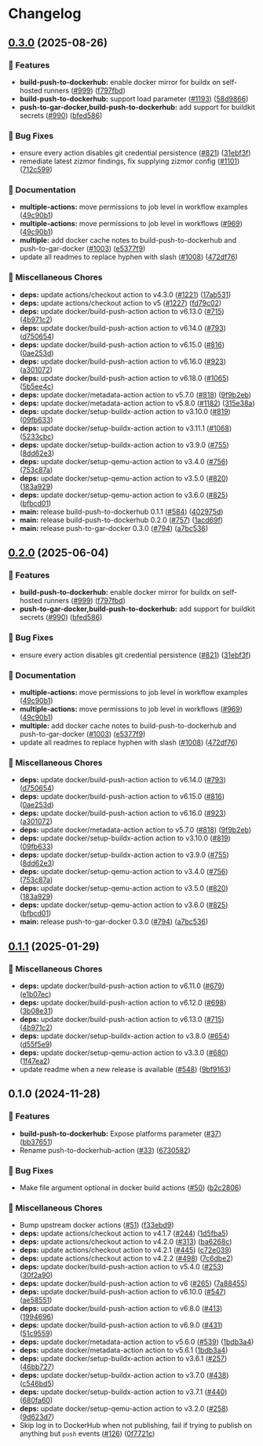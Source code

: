 # Changelog

## [0.3.0](https://github.com/dimitarvdimitrov/shared-workflows/compare/build-push-to-dockerhub/v0.2.0...build-push-to-dockerhub/v0.3.0) (2025-08-26)


### 🎉 Features

* **build-push-to-dockerhub:** enable docker mirror for buildx on self-hosted runners ([#999](https://github.com/dimitarvdimitrov/shared-workflows/issues/999)) ([f797fbd](https://github.com/dimitarvdimitrov/shared-workflows/commit/f797fbd07354fd4727f952291bfa6b85eab568ef))
* **build-push-to-dockerhub:** support load parameter ([#1193](https://github.com/dimitarvdimitrov/shared-workflows/issues/1193)) ([58d9866](https://github.com/dimitarvdimitrov/shared-workflows/commit/58d9866681bf38ddb7567d1283659c60149b4c99))
* **push-to-gar-docker,build-push-to-dockerhub:** add support for buildkit secrets ([#990](https://github.com/dimitarvdimitrov/shared-workflows/issues/990)) ([bfed586](https://github.com/dimitarvdimitrov/shared-workflows/commit/bfed586d71f4799f2506878776b481d00ca84bda))


### 🐛 Bug Fixes

* ensure every action disables git credential persistence ([#821](https://github.com/dimitarvdimitrov/shared-workflows/issues/821)) ([31ebf3f](https://github.com/dimitarvdimitrov/shared-workflows/commit/31ebf3f8e5d0f8709e6ec4ef73b39dd2bd08f959))
* remediate latest zizmor findings, fix supplying zizmor config ([#1101](https://github.com/dimitarvdimitrov/shared-workflows/issues/1101)) ([712c599](https://github.com/dimitarvdimitrov/shared-workflows/commit/712c59975bc0de22124b866153826f04023f18fd))


### 📝 Documentation

* **multiple-actions:** move permissions to job level in workflow examples ([49c90b1](https://github.com/dimitarvdimitrov/shared-workflows/commit/49c90b10fcbce463983bed45932cf468b8bd06ce))
* **multiple-actions:** move permissions to job level in workflows ([#969](https://github.com/dimitarvdimitrov/shared-workflows/issues/969)) ([49c90b1](https://github.com/dimitarvdimitrov/shared-workflows/commit/49c90b10fcbce463983bed45932cf468b8bd06ce))
* **multiple:** add docker cache notes to build-push-to-dockerhub and push-to-gar-docker ([#1003](https://github.com/dimitarvdimitrov/shared-workflows/issues/1003)) ([e5377f9](https://github.com/dimitarvdimitrov/shared-workflows/commit/e5377f9c2aee143ccf63001896fa59eef7bea1d5))
* update all readmes to replace hyphen with slash ([#1008](https://github.com/dimitarvdimitrov/shared-workflows/issues/1008)) ([472df76](https://github.com/dimitarvdimitrov/shared-workflows/commit/472df76fb1cbb92a17fb9e055bdf0d1399109ee3))


### 🔧 Miscellaneous Chores

* **deps:** update actions/checkout action to v4.3.0 ([#1221](https://github.com/dimitarvdimitrov/shared-workflows/issues/1221)) ([17ab531](https://github.com/dimitarvdimitrov/shared-workflows/commit/17ab531bf2c16c79af38988e7caf7a3d8a37634b))
* **deps:** update actions/checkout action to v5 ([#1227](https://github.com/dimitarvdimitrov/shared-workflows/issues/1227)) ([fd79c02](https://github.com/dimitarvdimitrov/shared-workflows/commit/fd79c02730e0629f728e2f5c3d614545269208a9))
* **deps:** update docker/build-push-action action to v6.13.0 ([#715](https://github.com/dimitarvdimitrov/shared-workflows/issues/715)) ([4b971c2](https://github.com/dimitarvdimitrov/shared-workflows/commit/4b971c2583aa388393ad4da89a79b86379fd9197))
* **deps:** update docker/build-push-action action to v6.14.0 ([#793](https://github.com/dimitarvdimitrov/shared-workflows/issues/793)) ([d750654](https://github.com/dimitarvdimitrov/shared-workflows/commit/d750654d770aefa0516e11735cdfdb89b7a380a1))
* **deps:** update docker/build-push-action action to v6.15.0 ([#816](https://github.com/dimitarvdimitrov/shared-workflows/issues/816)) ([0ae253d](https://github.com/dimitarvdimitrov/shared-workflows/commit/0ae253d4a198408407a161de482680eddf2dfa42))
* **deps:** update docker/build-push-action action to v6.16.0 ([#923](https://github.com/dimitarvdimitrov/shared-workflows/issues/923)) ([a301072](https://github.com/dimitarvdimitrov/shared-workflows/commit/a30107276148b4f29eaeaef05a3f9173d1aa0ad9))
* **deps:** update docker/build-push-action action to v6.18.0 ([#1065](https://github.com/dimitarvdimitrov/shared-workflows/issues/1065)) ([5b5ee4c](https://github.com/dimitarvdimitrov/shared-workflows/commit/5b5ee4cf0a527daf5e32b7f968637b8a8ed7efcb))
* **deps:** update docker/metadata-action action to v5.7.0 ([#818](https://github.com/dimitarvdimitrov/shared-workflows/issues/818)) ([9f9b2eb](https://github.com/dimitarvdimitrov/shared-workflows/commit/9f9b2eb3897a39fd65e5b92f17a60704925f94c4))
* **deps:** update docker/metadata-action action to v5.8.0 ([#1182](https://github.com/dimitarvdimitrov/shared-workflows/issues/1182)) ([315e38a](https://github.com/dimitarvdimitrov/shared-workflows/commit/315e38a03f442c39bd82e902b88d8ba6ff8879b7))
* **deps:** update docker/setup-buildx-action action to v3.10.0 ([#819](https://github.com/dimitarvdimitrov/shared-workflows/issues/819)) ([09fb633](https://github.com/dimitarvdimitrov/shared-workflows/commit/09fb633eb9f6c77153fa941e662be7cd418ca1fb))
* **deps:** update docker/setup-buildx-action action to v3.11.1 ([#1068](https://github.com/dimitarvdimitrov/shared-workflows/issues/1068)) ([5233cbc](https://github.com/dimitarvdimitrov/shared-workflows/commit/5233cbc5d62242fb17b2259c2c4bd2a628af5528))
* **deps:** update docker/setup-buildx-action action to v3.9.0 ([#755](https://github.com/dimitarvdimitrov/shared-workflows/issues/755)) ([8dd62e3](https://github.com/dimitarvdimitrov/shared-workflows/commit/8dd62e320f60df7426d30b67c9b26f17af352ed7))
* **deps:** update docker/setup-qemu-action action to v3.4.0 ([#756](https://github.com/dimitarvdimitrov/shared-workflows/issues/756)) ([753c87a](https://github.com/dimitarvdimitrov/shared-workflows/commit/753c87a0ea97496f0088e51c025e1f4c69be6626))
* **deps:** update docker/setup-qemu-action action to v3.5.0 ([#820](https://github.com/dimitarvdimitrov/shared-workflows/issues/820)) ([183a929](https://github.com/dimitarvdimitrov/shared-workflows/commit/183a929dfee60c6294552ac80371153c29860c16))
* **deps:** update docker/setup-qemu-action action to v3.6.0 ([#825](https://github.com/dimitarvdimitrov/shared-workflows/issues/825)) ([bfbcd01](https://github.com/dimitarvdimitrov/shared-workflows/commit/bfbcd01788fe3d09fb1de307529afe2c111cbc64))
* **main:** release build-push-to-dockerhub 0.1.1 ([#584](https://github.com/dimitarvdimitrov/shared-workflows/issues/584)) ([402975d](https://github.com/dimitarvdimitrov/shared-workflows/commit/402975d84dd3fac9ba690f994f412d0ee2f51cf4))
* **main:** release build-push-to-dockerhub 0.2.0 ([#757](https://github.com/dimitarvdimitrov/shared-workflows/issues/757)) ([1acd69f](https://github.com/dimitarvdimitrov/shared-workflows/commit/1acd69f48c01d7aef5f209f94048dfeb789026db))
* **main:** release push-to-gar-docker 0.3.0 ([#794](https://github.com/dimitarvdimitrov/shared-workflows/issues/794)) ([a7bc536](https://github.com/dimitarvdimitrov/shared-workflows/commit/a7bc5367c4a91c389526d58839d8f6224dba4dcc))

## [0.2.0](https://github.com/grafana/shared-workflows/compare/build-push-to-dockerhub-v0.1.1...build-push-to-dockerhub/v0.2.0) (2025-06-04)


### 🎉 Features

* **build-push-to-dockerhub:** enable docker mirror for buildx on self-hosted runners ([#999](https://github.com/grafana/shared-workflows/issues/999)) ([f797fbd](https://github.com/grafana/shared-workflows/commit/f797fbd07354fd4727f952291bfa6b85eab568ef))
* **push-to-gar-docker,build-push-to-dockerhub:** add support for buildkit secrets ([#990](https://github.com/grafana/shared-workflows/issues/990)) ([bfed586](https://github.com/grafana/shared-workflows/commit/bfed586d71f4799f2506878776b481d00ca84bda))


### 🐛 Bug Fixes

* ensure every action disables git credential persistence ([#821](https://github.com/grafana/shared-workflows/issues/821)) ([31ebf3f](https://github.com/grafana/shared-workflows/commit/31ebf3f8e5d0f8709e6ec4ef73b39dd2bd08f959))


### 📝 Documentation

* **multiple-actions:** move permissions to job level in workflow examples ([49c90b1](https://github.com/grafana/shared-workflows/commit/49c90b10fcbce463983bed45932cf468b8bd06ce))
* **multiple-actions:** move permissions to job level in workflows ([#969](https://github.com/grafana/shared-workflows/issues/969)) ([49c90b1](https://github.com/grafana/shared-workflows/commit/49c90b10fcbce463983bed45932cf468b8bd06ce))
* **multiple:** add docker cache notes to build-push-to-dockerhub and push-to-gar-docker ([#1003](https://github.com/grafana/shared-workflows/issues/1003)) ([e5377f9](https://github.com/grafana/shared-workflows/commit/e5377f9c2aee143ccf63001896fa59eef7bea1d5))
* update all readmes to replace hyphen with slash ([#1008](https://github.com/grafana/shared-workflows/issues/1008)) ([472df76](https://github.com/grafana/shared-workflows/commit/472df76fb1cbb92a17fb9e055bdf0d1399109ee3))


### 🔧 Miscellaneous Chores

* **deps:** update docker/build-push-action action to v6.14.0 ([#793](https://github.com/grafana/shared-workflows/issues/793)) ([d750654](https://github.com/grafana/shared-workflows/commit/d750654d770aefa0516e11735cdfdb89b7a380a1))
* **deps:** update docker/build-push-action action to v6.15.0 ([#816](https://github.com/grafana/shared-workflows/issues/816)) ([0ae253d](https://github.com/grafana/shared-workflows/commit/0ae253d4a198408407a161de482680eddf2dfa42))
* **deps:** update docker/build-push-action action to v6.16.0 ([#923](https://github.com/grafana/shared-workflows/issues/923)) ([a301072](https://github.com/grafana/shared-workflows/commit/a30107276148b4f29eaeaef05a3f9173d1aa0ad9))
* **deps:** update docker/metadata-action action to v5.7.0 ([#818](https://github.com/grafana/shared-workflows/issues/818)) ([9f9b2eb](https://github.com/grafana/shared-workflows/commit/9f9b2eb3897a39fd65e5b92f17a60704925f94c4))
* **deps:** update docker/setup-buildx-action action to v3.10.0 ([#819](https://github.com/grafana/shared-workflows/issues/819)) ([09fb633](https://github.com/grafana/shared-workflows/commit/09fb633eb9f6c77153fa941e662be7cd418ca1fb))
* **deps:** update docker/setup-buildx-action action to v3.9.0 ([#755](https://github.com/grafana/shared-workflows/issues/755)) ([8dd62e3](https://github.com/grafana/shared-workflows/commit/8dd62e320f60df7426d30b67c9b26f17af352ed7))
* **deps:** update docker/setup-qemu-action action to v3.4.0 ([#756](https://github.com/grafana/shared-workflows/issues/756)) ([753c87a](https://github.com/grafana/shared-workflows/commit/753c87a0ea97496f0088e51c025e1f4c69be6626))
* **deps:** update docker/setup-qemu-action action to v3.5.0 ([#820](https://github.com/grafana/shared-workflows/issues/820)) ([183a929](https://github.com/grafana/shared-workflows/commit/183a929dfee60c6294552ac80371153c29860c16))
* **deps:** update docker/setup-qemu-action action to v3.6.0 ([#825](https://github.com/grafana/shared-workflows/issues/825)) ([bfbcd01](https://github.com/grafana/shared-workflows/commit/bfbcd01788fe3d09fb1de307529afe2c111cbc64))
* **main:** release push-to-gar-docker 0.3.0 ([#794](https://github.com/grafana/shared-workflows/issues/794)) ([a7bc536](https://github.com/grafana/shared-workflows/commit/a7bc5367c4a91c389526d58839d8f6224dba4dcc))

## [0.1.1](https://github.com/grafana/shared-workflows/compare/build-push-to-dockerhub-v0.1.0...build-push-to-dockerhub-v0.1.1) (2025-01-29)


### 🔧 Miscellaneous Chores

* **deps:** update docker/build-push-action action to v6.11.0 ([#679](https://github.com/grafana/shared-workflows/issues/679)) ([e1b07ec](https://github.com/grafana/shared-workflows/commit/e1b07ec29d283a54c100628a646a8077ac2477ad))
* **deps:** update docker/build-push-action action to v6.12.0 ([#698](https://github.com/grafana/shared-workflows/issues/698)) ([3b08e31](https://github.com/grafana/shared-workflows/commit/3b08e3185a075be3d294bb070cf3e9729312b4af))
* **deps:** update docker/build-push-action action to v6.13.0 ([#715](https://github.com/grafana/shared-workflows/issues/715)) ([4b971c2](https://github.com/grafana/shared-workflows/commit/4b971c2583aa388393ad4da89a79b86379fd9197))
* **deps:** update docker/setup-buildx-action action to v3.8.0 ([#654](https://github.com/grafana/shared-workflows/issues/654)) ([d55f5e9](https://github.com/grafana/shared-workflows/commit/d55f5e910f5f76c0b23ba86ef590e2939c475899))
* **deps:** update docker/setup-qemu-action action to v3.3.0 ([#680](https://github.com/grafana/shared-workflows/issues/680)) ([1f47ea2](https://github.com/grafana/shared-workflows/commit/1f47ea2687b3eb8188f4c00dbdb2658cb6eb3321))
* update readme when a new release is available ([#548](https://github.com/grafana/shared-workflows/issues/548)) ([9bf9163](https://github.com/grafana/shared-workflows/commit/9bf9163126c44247bcee6b6b9390eb488f9ead53))

## 0.1.0 (2024-11-28)


### 🎉 Features

* **build-push-to-dockerhub:** Expose platforms parameter ([#37](https://github.com/grafana/shared-workflows/issues/37)) ([bb37651](https://github.com/grafana/shared-workflows/commit/bb376519aa50489c7c5cb51c22830f804b0b176f))
* Rename push-to-dockerhub-action ([#33](https://github.com/grafana/shared-workflows/issues/33)) ([6730582](https://github.com/grafana/shared-workflows/commit/673058269d2bc16224e7ee844037a794765e432e))


### 🐛 Bug Fixes

* Make file argument optional in docker build actions ([#50](https://github.com/grafana/shared-workflows/issues/50)) ([b2c2806](https://github.com/grafana/shared-workflows/commit/b2c2806d455f6cbe4086fb0df849083ef48fd01c))


### 🔧 Miscellaneous Chores

* Bump upstream docker actions ([#51](https://github.com/grafana/shared-workflows/issues/51)) ([f33ebd9](https://github.com/grafana/shared-workflows/commit/f33ebd946aa2bcd994fb26afdedb575131a5b0b3))
* **deps:** update actions/checkout action to v4.1.7 ([#244](https://github.com/grafana/shared-workflows/issues/244)) ([1d5fba5](https://github.com/grafana/shared-workflows/commit/1d5fba52e7cb2780dfd1af758e1d84e35ce6e8f7))
* **deps:** update actions/checkout action to v4.2.0 ([#313](https://github.com/grafana/shared-workflows/issues/313)) ([ba6268c](https://github.com/grafana/shared-workflows/commit/ba6268c6beef0ab5b461f45eef4cfe1b4e6d6013))
* **deps:** update actions/checkout action to v4.2.1 ([#445](https://github.com/grafana/shared-workflows/issues/445)) ([c72e039](https://github.com/grafana/shared-workflows/commit/c72e039d656ea7db5cbcfd98dffd0f8554e1f029))
* **deps:** update actions/checkout action to v4.2.2 ([#498](https://github.com/grafana/shared-workflows/issues/498)) ([7c6dbe2](https://github.com/grafana/shared-workflows/commit/7c6dbe23c5fd8f3ab5863fb0e3f9d95de621b746))
* **deps:** update docker/build-push-action action to v5.4.0 ([#253](https://github.com/grafana/shared-workflows/issues/253)) ([30f2a90](https://github.com/grafana/shared-workflows/commit/30f2a90675be35c05810244a374dda92ca4cc813))
* **deps:** update docker/build-push-action action to v6 ([#265](https://github.com/grafana/shared-workflows/issues/265)) ([7a88455](https://github.com/grafana/shared-workflows/commit/7a884559706c0b959e39cd82a6baa6c2b771f1a2))
* **deps:** update docker/build-push-action action to v6.10.0 ([#547](https://github.com/grafana/shared-workflows/issues/547)) ([ae58551](https://github.com/grafana/shared-workflows/commit/ae585512b1988ff838ee02c4c2433693701c5d14))
* **deps:** update docker/build-push-action action to v6.8.0 ([#413](https://github.com/grafana/shared-workflows/issues/413)) ([1994696](https://github.com/grafana/shared-workflows/commit/1994696f5a63ba7308496d2bae1d98b29f8965e3))
* **deps:** update docker/build-push-action action to v6.9.0 ([#431](https://github.com/grafana/shared-workflows/issues/431)) ([51c9559](https://github.com/grafana/shared-workflows/commit/51c9559f727b006be385d4383df75212d4eee894))
* **deps:** update docker/metadata-action action to v5.6.0 ([#539](https://github.com/grafana/shared-workflows/issues/539)) ([1bdb3a4](https://github.com/grafana/shared-workflows/commit/1bdb3a48906e610f13acdf4a1990dca485c85497))
* **deps:** update docker/metadata-action action to v5.6.1 ([1bdb3a4](https://github.com/grafana/shared-workflows/commit/1bdb3a48906e610f13acdf4a1990dca485c85497))
* **deps:** update docker/setup-buildx-action action to v3.6.1 ([#257](https://github.com/grafana/shared-workflows/issues/257)) ([46bb727](https://github.com/grafana/shared-workflows/commit/46bb727fff56784c6f157d03e1a77b1ac84636f2))
* **deps:** update docker/setup-buildx-action action to v3.7.0 ([#438](https://github.com/grafana/shared-workflows/issues/438)) ([c546bd5](https://github.com/grafana/shared-workflows/commit/c546bd5895ab8ca039394f7aeca414243c6108c7))
* **deps:** update docker/setup-buildx-action action to v3.7.1 ([#440](https://github.com/grafana/shared-workflows/issues/440)) ([680fa60](https://github.com/grafana/shared-workflows/commit/680fa602301c5650881d920fb094604c6586ac7d))
* **deps:** update docker/setup-qemu-action action to v3.2.0 ([#258](https://github.com/grafana/shared-workflows/issues/258)) ([9d623d7](https://github.com/grafana/shared-workflows/commit/9d623d79425ca7088f7570b4a5862847950a5425))
* Skip log in to DockerHub when not publishing, fail if trying to publish on anything but `push` events ([#126](https://github.com/grafana/shared-workflows/issues/126)) ([0f7721c](https://github.com/grafana/shared-workflows/commit/0f7721c56e0cc8b8b1dcfd17a44808aca4a9cc96))
